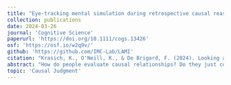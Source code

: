 ```yaml
---
title: "Eye-tracking mental simulation during retrospective causal reasoning"
collection: publications
date: 2024-03-26
journal: 'Cognitive Science'
paperurl: 'https://doi.org/10.1111/cogs.13426'
osf: 'https://osf.io/w2q9v/'
github: 'https://github.com/IMC-Lab/LAMI'
citation: "Krasich, K., O'Neill, K., & De Brigard, F. (2024). Looking at Mental Images: Eye‐Tracking Mental Simulation During Retrospective Causal Judgment. Cognitive Science, 48(3), e13426."
abstract: "How do people evaluate causal relationships? Do they just consider what actually happened, or do they also consider what could have counterfactually happened? Using eye tracking and Gaussian process modeling, we investigated how people mentally simulated past events to judge what caused the outcomes to occur. Participants played a virtual ball-shooting game and then—while looking at a blank screen—mentally simulated (a) what actually happened, (b) what counterfactually could have happened, or (c) what caused the outcome to happen. Our findings showed that participants moved their eyes in patterns consistent with the actual or counterfactual events that they mentally simulated. When simulating what caused the outcome to occur, participants moved their eyes consistent with simulations of counterfactual possibilities. These results favor counterfactual theories of causal reasoning, demonstrate how eye movements can reflect simulation during this reasoning and provide a novel approach for investigating retrospective causal reasoning and counterfactual thinking."
topic: 'Causal Judgment'
---
```

